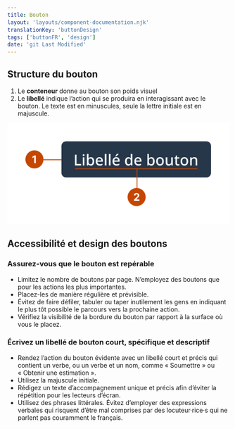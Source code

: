 ```yaml
---
title: Bouton
layout: 'layouts/component-documentation.njk'
translationKey: 'buttonDesign'
tags: ['buttonFR', 'design']
date: 'git Last Modified'
---
```


## Structure du bouton

<ol class="anatomy-list">
  <li>Le <strong>conteneur</strong> donne au bouton son poids visuel</li>
  <li>Le <strong>libellé</strong> indique l’action qui se produira en interagissant avec le bouton. Le texte est en minuscules, seule la lettre initiale est en majuscule.</li>
</ol>

<img class="b-sm b-default p-300" src="/images/fr/components/anatomy/gcds-button-anatomy.svg" alt="Structure du bouton - Un libellé indique « libellé de bouton » à l'intérieur d'un conteneur bleu." />

## Accessibilité et design des boutons

### Assurez-vous que le bouton est repérable

- Limitez le nombre de boutons par page. N’employez des boutons que pour les actions les plus importantes.
- Placez-les de manière régulière et prévisible.
- Évitez de faire défiler, tabuler ou taper inutilement les gens en indiquant le plus tôt possible le parcours vers la prochaine action.
- Vérifiez la visibilité de la bordure du bouton par rapport à la surface où vous le placez.

### Écrivez un libellé de bouton court, spécifique et descriptif

- Rendez l’action du bouton évidente avec un libellé court et précis qui contient un verbe, ou un verbe et un nom, comme «&nbsp;Soumettre&nbsp;» ou «&nbsp;Obtenir une estimation&nbsp;».
- Utilisez la majuscule initiale.
- Rédigez un texte d’accompagnement unique et précis afin d’éviter la répétition pour les lecteurs d’écran.
- Utilisez des phrases littérales. Évitez d’employer des expressions verbales qui risquent d’être mal comprises par des locuteur·rice·s qui ne parlent pas couramment le français.
